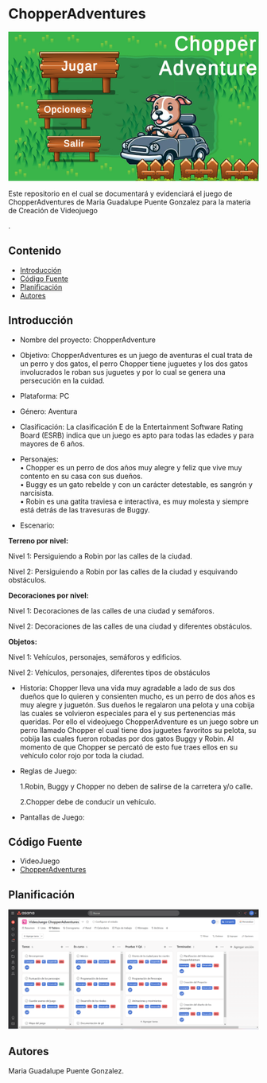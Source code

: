 # ChopperAdventures
<p align="center">
    <img src="https://github.com/Puenteg/ChopperAdventures/blob/main/ChopperAdventure.jpeg" alt="Logo" width=1200 height=300>

 Este repositorio en el cual se documentará y evidenciará el juego de ChopperAdventures de Maria Guadalupe Puente Gonzalez para la materia de Creación de Videojuego
    <br> 
    </p>
    .
## Contenido

- [Introducción](#introducción)
- [Código Fuente](#código-fuente)
- [Planificación](#planificación)
- [Autores](#autores)
  
## Introducción
- Nombre del proyecto: ChopperAdventure
  
- Objetivo: ChopperAdventures es un juego de aventuras el cual trata de un perro y dos gatos, el perro Chopper tiene juguetes y los dos gatos involucrados le roban sus juguetes y por lo cual se genera una persecución en la cuidad.
  
- Plataforma: PC
  
- Género: Aventura
  
- Clasificación: La clasificación E de la Entertainment Software Rating Board (ESRB) indica que 
un juego es apto para todas las edades y para mayores de 6 años.

- Personajes:
  <br>
 • Chopper es un perro de dos años muy alegre y feliz que vive muy 
contento en su casa con sus dueños. <br>
• Buggy es un gato rebelde y con un carácter detestable, es 
sangrón y narcisista. <br>
• Robin es una gatita traviesa e interactiva, es muy molesta 
y siempre está detrás de las travesuras de Buggy.<br>

- Escenario:

**Terreno por nivel:**
  
Nivel 1: Persiguiendo a Robin por las calles de la ciudad.

Nivel 2: Persiguiendo a Robin por las calles de la ciudad y esquivando 
obstáculos.

**Decoraciones por nivel:**
   
Nivel 1: Decoraciones de las calles de una ciudad y semáforos.

Nivel 2: Decoraciones de las calles de una ciudad y diferentes obstáculos.

**Objetos:**

Nivel 1: Vehículos, personajes, semáforos y edificios.

Nivel 2: Vehículos, personajes, diferentes tipos de obstáculos 


- Historia:
Chopper lleva una vida muy agradable a lado de sus dos dueños que lo quieren y 
consienten mucho, es un perro de dos años es muy alegre y juguetón. Sus dueños 
le regalaron una pelota y una cobija las cuales se volvieron especiales para 
el y sus pertenencias más queridas.
Por ello el videojuego ChopperAdventure es un juego sobre un perro llamado 
Chopper el cual tiene dos juguetes favoritos su pelota, su cobija las cuales 
fueron robadas por dos gatos Buggy y Robin. Al momento de que Chopper se percató 
de esto fue traes ellos en su vehículo color rojo por toda la ciudad.

- Reglas de Juego:
  
  1.Robin, Buggy y Chopper no deben de salirse de la carretera y/o calle.
  
  2.Chopper debe de conducir un vehículo.

- Pantallas de Juego: 

## Código Fuente
* VideoJuego
* [ChopperAdventures]()

## Planificación

![Tablero de planificacion del Videojuego ChopperAdventures](https://github.com/Puenteg/ChopperAdventures/blob/main/Tablero%20de%20Asana.png)

## Autores
Maria Guadalupe Puente Gonzalez.

